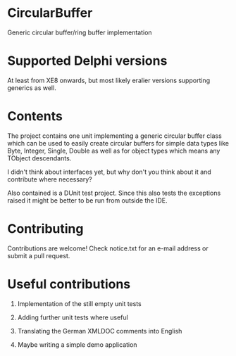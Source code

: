 # CircularBuffer
Generic circular buffer/ring buffer implementation

# Supported Delphi versions
At least from XE8 onwards, but most likely eralier versions 
supporting generics as well.

# Contents
The project contains one unit implementing a generic circular buffer class
which can be used to easily create circular buffers for simple data types
like Byte, Integer, Single, Double as well as for object types which
means any TObject descendants.

I didn't think about interfaces yet, but why don't you think about it and 
contribute where necessary?

Also contained is a DUnit test project. Since this also tests the exceptions
raised it might be better to be run from outside the IDE.

# Contributing
Contributions are welcome!
Check notice.txt for an e-mail address or submit a pull request.

# Useful contributions

1. Implementation of the still empty unit tests

2. Adding further unit tests where useful

3. Translating the German XMLDOC comments into English

4. Maybe writing a simple demo application